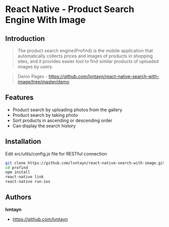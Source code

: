 # React Native - Product Search Engine With Image

## Introduction
> The product search engine(Profind) is the mobile application that automatically collects prices and images of products in shopping sites, and it provides easier tool to find similar products of uploaded images by users.

> Demo Pages - https://github.com/lvntayn/react-native-search-with-image/tree/master/demo

## Features
- Product search by uploading photos from the gallery
- Product search by taking photo
- Sort products in ascending or descending order
- Can display the search history

## Installation
Edit src/utils/config.js file for RESTful connection
```bash
git clone https://github.com/lvntayn/react-native-search-with-image.git profind
cd profind
npm install
react-native link
react-native run-ios
```

## Authors
**lvntayn**
- https://github.com/lvntayn
